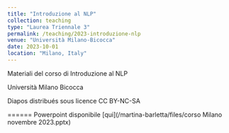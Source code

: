 ```yaml
---
title: "Introduzione al NLP"
collection: teaching
type: "Laurea Triennale 3"
permalink: /teaching/2023-introduzione-nlp
venue: "Università Milano-Bicocca"
date: 2023-10-01
location: "Milano, Italy"
---
```


Materiali del corso di Introduzione al NLP

Università Milano Bicocca

Diapos distribués sous licence CC BY-NC-SA

======
Powerpoint disponibile
[qui](/martina-barletta/files/corso Milano novembre 2023.pptx)